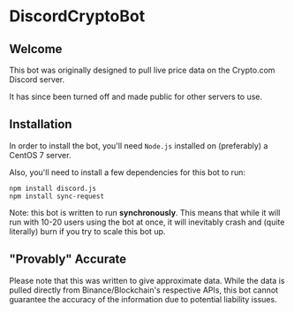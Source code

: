 # DiscordCryptoBot
## Welcome
This bot was originally designed to pull live price data on the Crypto.com Discord server.

It has since been turned off and made public for other servers to use.

## Installation
In order to install the bot, you'll need `Node.js` installed on (preferably) a CentOS 7 server.

Also, you'll need to install a few dependencies for this bot to run:

	npm install discord.js
	npm install sync-request

Note: this bot is written to run **synchronously**. This means that while it will run with 10-20 users using the bot at once, it will inevitably crash and (quite literally) burn if you try to scale this bot up.

## "Provably" Accurate
Please note that this was written to give approximate data. While the data is pulled directly from Binance/Blockchain's respective APIs, this bot cannot guarantee the accuracy of the information due to potential liability issues.

